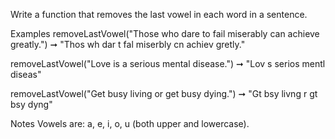 Write a function that removes the last vowel in each word in a sentence.

Examples
removeLastVowel("Those who dare to fail miserably can achieve greatly.")
➞ "Thos wh dar t fal miserbly cn achiev gretly."

removeLastVowel("Love is a serious mental disease.")
➞ "Lov s  serios mentl diseas"

removeLastVowel("Get busy living or get busy dying.")
➞ "Gt bsy livng r gt bsy dyng"

Notes
Vowels are: a, e, i, o, u (both upper and lowercase).